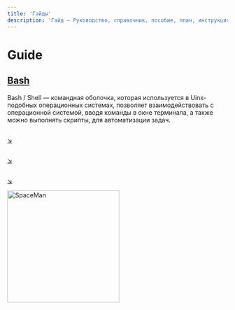```yaml
---
title: 'Гайды'
description: 'Гайд — Руководство, справочник, пособие, план, инструкция. Цель гайда — помочь разобраться в каком-то вопросе или решить проблему.'
---
```


# Guide

## [Bash](/guide/bash)
Bash / Shell — командная оболочка, которая используется в Uinx-подобных операционных системах, позволяет взаимодействовать с операционной системой, вводя команды в окне терминала, а также можно выполнять скрипты, для автоматизации задач.

## <!-- @include: browser.md{7,8} -->
[:arrow_lower_right:](/guide/browser)

## <!-- @include: git.md{7,8} -->
[:arrow_lower_right:](/guide/git)

## <!-- @include: gulp.md{7,7} -->
[:arrow_lower_right:](/guide/gulp)

<div class="spaceman">
  <img class="img-md" src="/images/spaceman_02.svg" alt="SpaceMan" width="256" height="256" />
</div>
